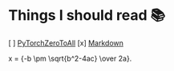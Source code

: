 # Things I should read :books:

[ ] [PyTorchZeroToAll](https://www.youtube.com/playlist?list=PLlMkM4tgfjnJ3I-dbhO9JTw7gNty6o_2m)
[x] [Markdown](https://guides.github.com/pdfs/markdown-cheatsheet-online.pdf)

x = {-b \pm \sqrt{b^2-4ac} \over 2a}.

